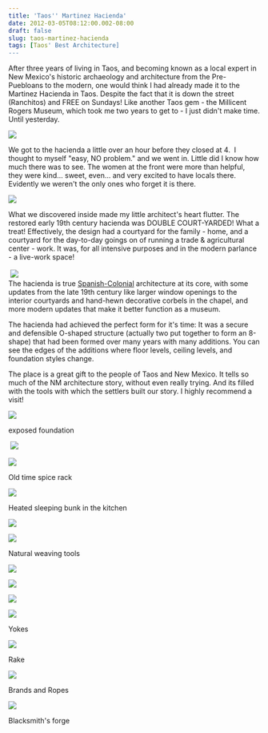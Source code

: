 ```yaml
---
title: 'Taos'' Martinez Hacienda'
date: 2012-03-05T08:12:00.002-08:00
draft: false
slug: taos-martinez-hacienda
tags: [Taos' Best Architecture]
---
```


After three years of living in Taos, and becoming known as a local expert in New Mexico's historic archaeology and architecture from the Pre-Puebloans to the modern, one would think I had already made it to the Martinez Hacienda in Taos. Despite the fact that it is down the street (Ranchitos) and FREE on Sundays! Like another Taos gem - the Millicent Rogers Museum, which took me two years to get to - I just didn't make time. Until yesterday.  
  

![](/images/blog/legacy/IMG_2490+%2528Medium%2529.JPG)

  
We got to the hacienda a little over an hour before they closed at 4.  I thought to myself "easy, NO problem." and we went in. Little did I know how much there was to see. The women at the front were more than helpful, they were kind... sweet, even... and very excited to have locals there. Evidently we weren't the only ones who forget it is there.  
  
  

![](/images/blog/legacy/IMG_2518+%2528Medium%2529.JPG)

What we discovered inside made my little architect's heart flutter. The restored early 19th century hacienda was DOUBLE COURT-YARDED! What a treat! Effectively, the design had a courtyard for the family - home, and a courtyard for the day-to-day goings on of running a trade & agricultural center - work. It was, for all intensive purposes and in the modern parlance - a live-work space!  
[](/images/blog/legacy/IMG_2544+%2528Medium%2529.JPG)  
 ![](/images/blog/legacy/IMG_2544+%2528Medium%2529.JPG)  
The hacienda is true [Spanish-Colonial](http://taosarchitecture.blogspot.com/2010/09/spanish-colonial-architecture-traits.html) architecture at its core, with some updates from the late 19th century like larger window openings to the interior courtyards and hand-hewn decorative corbels in the chapel, and more modern updates that make it better function as a museum.  
  
The hacienda had achieved the perfect form for it's time: It was a secure and defensible O-shaped structure (actually two put together to form an 8-shape) that had been formed over many years with many additions. You can see the edges of the additions where floor levels, ceiling levels, and foundation styles change.  
  
The place is a great gift to the people of Taos and New Mexico. It tells so much of the NM architecture story, without even really trying. And its filled with the tools with which the settlers built our story. I highly recommend a visit!  

![](/images/blog/legacy/IMG_2549+%2528Medium%2529.JPG)

exposed foundation

  

 ![](/images/blog/legacy/IMG_2561+%2528Medium%2529.JPG)

  

![](/images/blog/legacy/IMG_2571+%2528Medium%2529.JPG)

Old time spice rack

  

![](/images/blog/legacy/IMG_2572+%2528Medium%2529.JPG)

Heated sleeping bunk in the kitchen

  

![](/images/blog/legacy/IMG_2576+%2528Medium%2529.JPG)

  

![](/images/blog/legacy/IMG_2587+%2528Medium%2529.JPG)

Natural weaving tools

  

![](/images/blog/legacy/IMG_2592+%2528Medium%2529.JPG)

  

![](/images/blog/legacy/IMG_2611+%2528Medium%2529.JPG)

  

![](/images/blog/legacy/IMG_2624+%2528Medium%2529.JPG)

  

![](/images/blog/legacy/IMG_2628+%2528Medium%2529.JPG)

Yokes

  

![](/images/blog/legacy/IMG_2631+%2528Medium%2529.JPG)

Rake

  

![](/images/blog/legacy/IMG_2633+%2528Medium%2529.JPG)

Brands and Ropes

  

![](/images/blog/legacy/IMG_2636+%2528Medium%2529.JPG)

Blacksmith's forge